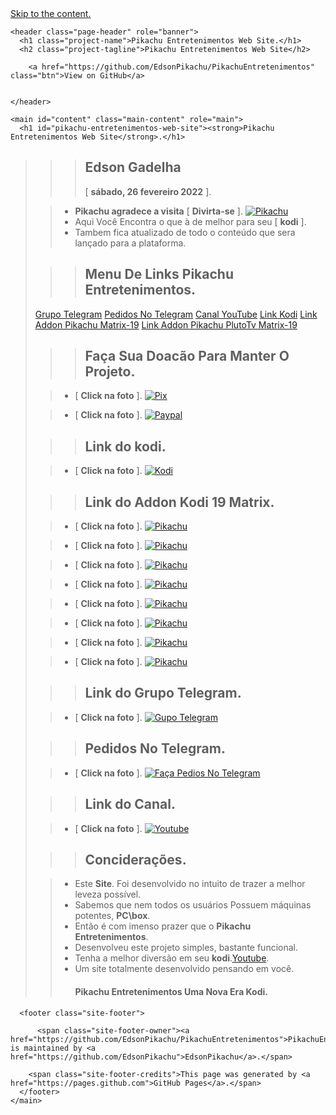 <html lang="en-US">
  <head>
    <meta charset="UTF-8">

  </head>
  <body>
    <a id="skip-to-content" href="#content">Skip to the content.</a>

    <header class="page-header" role="banner">
      <h1 class="project-name">Pikachu Entretenimentos Web Site.</h1>
      <h2 class="project-tagline">Pikachu Entretenimentos Web Site</h2>
      
        <a href="https://github.com/EdsonPikachu/PikachuEntretenimentos" class="btn">View on GitHub</a>
      
      
    </header>

    <main id="content" class="main-content" role="main">
      <h1 id="pikachu-entretenimentos-web-site"><strong>Pikachu Entretenimentos Web Site</strong>.</h1>
<blockquote>

  <blockquote>
    <blockquote>
      <h2 id="edson-gadelha"><strong>Edson Gadelha</strong></h2>
      <p>[ <strong>sábado, 26 fevereiro 2022</strong> ].</p>
    </blockquote>
  </blockquote>

  <blockquote>
    <ul>
      <li><strong>Pikachu agradece a visita</strong> [ <strong>Divirta-se</strong> ].
 <a href="https://edsonpikachu.github.io/PikachuEntretenimentos/"><img src="https://i.imgur.com/WQNErVg.jpg" alt="Pikachu" /></a></li>
      <li>Aqui Você Encontra o que à de melhor para seu [ <strong>kodi</strong> ].</li>
      <li>Tambem fica atualizado de todo o conteúdo que sera lançado para a plataforma.</li>
    </ul>
  </blockquote>

  <blockquote>
    <blockquote>
      <h2 id="menu-de-links-pikachu-entretenimentos"><strong>Menu De Links Pikachu Entretenimentos</strong>.</h2>
    </blockquote>
  </blockquote>

  <p><a href="https://t.me/+iD_hiIBwrVE3YmUx">Grupo Telegram</a>
<a href="https://t.me/addonpikachu">Pedidos No Telegram</a>
<a href="https://bit.ly/pikatube">Canal YouTube</a>
<a href="https://kodi.tv/">Link Kodi</a>
<a href="https://bit.ly/pikachumatrix19">Link Addon Pikachu Matrix-19</a>
<a href="https://t.me/c/1631928826/509">Link Addon Pikachu PlutoTv Matrix-19</a></p>

  <blockquote>
    <blockquote>
      <h2 id="faça-sua-doacão-para-manter-o-projeto"><strong>Faça Sua Doacão Para Manter O Projeto</strong>.</h2>
    </blockquote>
  </blockquote>

  <blockquote>
    <ul>
      <li>[ <strong>Click na foto</strong> ].
 <a href="https://t.me/c/1631928826/294"><img src="https://bit.ly/pikachupixdoacao" alt="Pix" /></a></li>
    </ul>
  </blockquote>

  <blockquote>
    <ul>
      <li>[ <strong>Click na foto</strong> ].
 <a href="https://www.paypal.com/donate/?hosted_button_id=VHL3SJP5DYFAE"><img src="https://bit.ly/pikachupaypaldoar" alt="Paypal" /></a></li>
    </ul>
  </blockquote>

  <blockquote>
    <blockquote>
      <h2 id="link-do-kodi"><strong>Link do kodi</strong>.</h2>
    </blockquote>
  </blockquote>

  <blockquote>
    <ul>
      <li>[ <strong>Click na foto</strong> ].
 <a href="https://kodi.tv/"><img src="https://bit.ly/pikachukodimatrix" alt="Kodi" /></a></li>
    </ul>
  </blockquote>

  <blockquote>
    <blockquote>
      <h2 id="link-do-addon-kodi-19-matrix"><strong>Link do Addon Kodi 19 Matrix</strong>.</h2>
    </blockquote>
  </blockquote>

  <blockquote>
    <ul>
      <li>[ <strong>Click na foto</strong> ].
 <a href="https://bit.ly/pikachumatrix19"><img src="https://bit.ly/pikachusitemenu" alt="Pikachu" /></a></li>
    </ul>
  </blockquote>

  <blockquote>
    <ul>
      <li>[ <strong>Click na foto</strong> ].
 <a href="https://bit.ly/pikachumatrix19"><img src="https://bit.ly/pikachusitetv01" alt="Pikachu" /></a></li>
    </ul>
  </blockquote>

  <blockquote>
    <ul>
      <li>[ <strong>Click na foto</strong> ].
 <a href="https://bit.ly/pikachumatrix19"><img src="https://bit.ly/pikachusitetv02" alt="Pikachu" /></a></li>
    </ul>
  </blockquote>

  <blockquote>
    <ul>
      <li>[ <strong>Click na foto</strong> ].
 <a href="https://bit.ly/pikachumatrix19"><img src="https://bit.ly/pikachusitefilmes01" alt="Pikachu" /></a></li>
    </ul>
  </blockquote>

  <blockquote>
    <ul>
      <li>[ <strong>Click na foto</strong> ].
 <a href="https://bit.ly/pikachumatrix19"><img src="https://bit.ly/pikachusitefilmes02" alt="Pikachu" /></a></li>
    </ul>
  </blockquote>

  <blockquote>
    <ul>
      <li>[ <strong>Click na foto</strong> ].
 <a href="https://bit.ly/pikachumatrix19"><img src="https://bit.ly/pikachusiteserie01" alt="Pikachu" /></a></li>
    </ul>
  </blockquote>

  <blockquote>
    <ul>
      <li>[ <strong>Click na foto</strong> ].
 <a href="https://bit.ly/pikachumatrix19"><img src="https://bit.ly/pikachusiteserie02" alt="Pikachu" /></a></li>
    </ul>
  </blockquote>

  <blockquote>
    <ul>
      <li>[ <strong>Click na foto</strong> ].
 <a href="https://bit.ly/pikachumatrix19"><img src="https://bit.ly/pikachusitemenu" alt="Pikachu" /></a></li>
    </ul>
  </blockquote>

  <blockquote>
    <blockquote>
      <h2 id="link-do-grupo-telegram"><strong>Link do Grupo Telegram</strong>.</h2>
    </blockquote>
  </blockquote>

  <blockquote>
    <ul>
      <li>[ <strong>Click na foto</strong> ].
 <a href="https://t.me/+iD_hiIBwrVE3YmUx"><img src="https://bit.ly/pikachugrupotele" alt="Gupo Telegram" /></a></li>
    </ul>
  </blockquote>

  <blockquote>
    <blockquote>
      <h2 id="pedidos-no-telegram"><strong>Pedidos No Telegram</strong>.</h2>
    </blockquote>
  </blockquote>

  <blockquote>
    <ul>
      <li>[ <strong>Click na foto</strong> ].
 <a href="https://t.me/addonpikachu"><img src="https://bit.ly/pikachupedidostele" alt="Faça Pedios No Telegram" /></a></li>
    </ul>
  </blockquote>

  <blockquote>
    <blockquote>
      <h2 id="link-do-canal"><strong>Link do Canal</strong>.</h2>
    </blockquote>
  </blockquote>

  <blockquote>
    <ul>
      <li>[ <strong>Click na foto</strong> ].
 <a href="https://bit.ly/pikatube"><img src="https://www.themoviedb.org/t/p/original/gpWAdT0RiWfFc7g739BOv7AxcGK.jpg" alt="Youtube" /></a></li>
    </ul>
  </blockquote>

  <blockquote>
    <blockquote>
      <h2 id="conciderações"><strong>Conciderações</strong>.</h2>
    </blockquote>
  </blockquote>

  <blockquote>
    <ul>
      <li>Este <strong>Site</strong>. Foi desenvolvido no intuito de trazer a melhor leveza possível.</li>
      <li>Sabemos que nem todos os usuários Possuem máquinas potentes, <strong>PC\box</strong>.</li>
      <li>Então é com imenso prazer que o <strong>Pikachu Entretenimentos</strong>.</li>
      <li>Desenvolveu este projeto simples, bastante funcional.</li>
      <li>Tenha a melhor diversão em seu <strong>kodi</strong>.<a href="https://bit.ly/pikatube">Youtube</a>.</li>
      <li>Um site totalmente desenvolvido pensando em você.
        <h4 id="pikachu-entretenimentos-uma-nova-era-kodi"><strong>Pikachu Entretenimentos</strong> Uma Nova Era <strong>Kodi</strong>.</h4>
      </li>
    </ul>
  </blockquote>

</blockquote>


      <footer class="site-footer">
        
          <span class="site-footer-owner"><a href="https://github.com/EdsonPikachu/PikachuEntretenimentos">PikachuEntretenimentos</a> is maintained by <a href="https://github.com/EdsonPikachu">EdsonPikachu</a>.</span>
        
        <span class="site-footer-credits">This page was generated by <a href="https://pages.github.com">GitHub Pages</a>.</span>
      </footer>
    </main>
  </body>
  <script id="_waua0p">var _wau = _wau || []; _wau.push(["colored", "c86jryqsz9", "a0p", "ffc20e000000"]);</script><script async src="//waust.at/co.js"></script>
</html>
